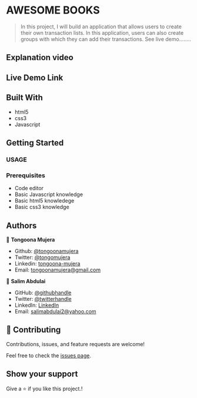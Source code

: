 # AWESOME BOOKS

> In this project, I will build an application that allows users to create their own transaction lists. In this application, users can also create groups with which they can add their transactions. See live demo........

## Explanation video

## Live Demo Link

## Built With

- html5
- css3
- Javascript

## Getting Started

### USAGE

### Prerequisites

- Code editor
- Basic Javascript knowledge
- Basic html5 knowledege
- Basic css3 knowledge

## Authors

👤 **Tongoona Mujera**

- Github: [@tongoonamujera](https://github.com/tongoonamujera)
- Twitter: [@tongomujera](https://twitter.com/tongomujera)
- Linkedin: [tongoona-mujera](https://www.linkedin.com/in/tongoona-mujera-125604162/)
- Email:  tongoonamujera@gmail.com


👤 **Salim Abdulai**

- GitHub: [@githubhandle](https://github.com/RayhanTabase)
- Twitter: [@twitterhandle](https://twitter.com/@RayhanTabase)
- LinkedIn: [LinkedIn](https://linkedin.com/in/salim-abdulai-5430065b)
- Email: salimabdulai2@yahoo.com

## 🤝 Contributing

Contributions, issues, and feature requests are welcome!

Feel free to check the [issues page](../../issues/).

## Show your support

Give a ⭐️ if you like this project.!
